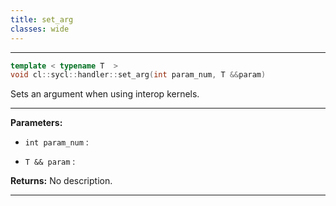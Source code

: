 ```yaml
---
title: set_arg
classes: wide
---
```



---

```cpp
template < typename T  >
void cl::sycl::handler::set_arg(int param_num, T &&param)
```


Sets an argument when using interop kernels. 


---
**Parameters:**

 - `int param_num`
: 

 - `T && param`
: 

**Returns:** No description.

---
